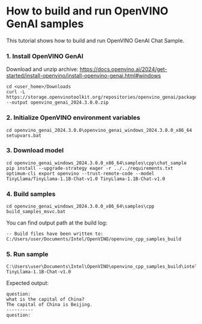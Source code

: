 # How to build and run OpenVINO GenAI samples

This tutorial shows how to build and run OpenVINO GenAI Chat Sample.

### 1. Install OpenVINO GenAI
Download and unzip archive: https://docs.openvino.ai/2024/get-started/install-openvino/install-openvino-genai.html#windows

```console
cd <user_home>/Downloads
curl -L https://storage.openvinotoolkit.org/repositories/openvino_genai/packages/2024.3/windows/openvino_genai_windows_2024.3.0.0_x86_64.zip --output openvino_genai_2024.3.0.0.zip
```

### 2. Initialize OpenVINO environment variables

```console
cd openvino_genai_2024.3.0.0\openvino_genai_windows_2024.3.0.0_x86_64
setupvars.bat
```

### 3. Download model

```console
cd openvino_genai_windows_2024.3.0.0_x86_64\samples\cpp\chat_sample
pip install --upgrade-strategy eager -r ../../requirements.txt
optimum-cli export openvino --trust-remote-code --model TinyLlama/TinyLlama-1.1B-Chat-v1.0 TinyLlama-1.1B-Chat-v1.0
```

### 4. Build samples

```console
cd openvino_genai_windows_2024.3.0.0_x86_64\samples\cpp
build_samples_msvc.bat
```

You can find output path at the build log:

```console
-- Build files have been written to: C:/Users/user/Documents/Intel/OpenVINO/openvino_cpp_samples_build
```

### 5. Run sample

```console
C:\Users\user\Documents\Intel\OpenVINO\openvino_cpp_samples_build\intel64\Release\chat_sample.exe TinyLlama-1.1B-Chat-v1.0
```

Expected output:

```console
question:
what is the capital of China?
The capital of China is Beijing.
----------
question:
```
